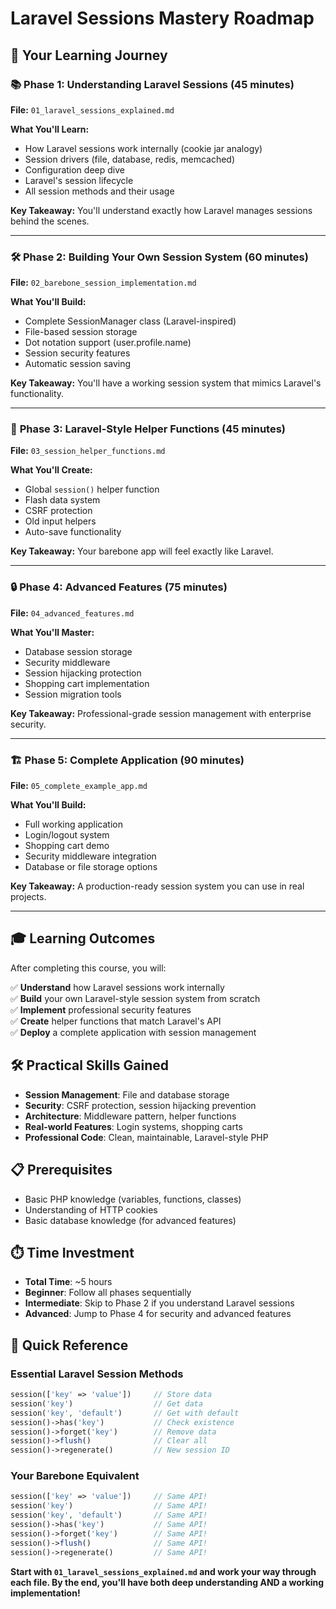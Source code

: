 # Laravel Sessions Mastery Roadmap

## 🎯 Your Learning Journey

### 📚 **Phase 1: Understanding Laravel Sessions** (45 minutes)
**File:** `01_laravel_sessions_explained.md`

**What You'll Learn:**
- How Laravel sessions work internally (cookie jar analogy)
- Session drivers (file, database, redis, memcached)
- Configuration deep dive
- Laravel's session lifecycle
- All session methods and their usage

**Key Takeaway:** You'll understand exactly how Laravel manages sessions behind the scenes.

---

### 🛠️ **Phase 2: Building Your Own Session System** (60 minutes)
**File:** `02_barebone_session_implementation.md`

**What You'll Build:**
- Complete SessionManager class (Laravel-inspired)
- File-based session storage
- Dot notation support (user.profile.name)
- Session security features
- Automatic session saving

**Key Takeaway:** You'll have a working session system that mimics Laravel's functionality.

---

### 🚀 **Phase 3: Laravel-Style Helper Functions** (45 minutes)
**File:** `03_session_helper_functions.md`

**What You'll Create:**
- Global `session()` helper function
- Flash data system
- CSRF protection
- Old input helpers
- Auto-save functionality

**Key Takeaway:** Your barebone app will feel exactly like Laravel.

---

### 🔒 **Phase 4: Advanced Features** (75 minutes)
**File:** `04_advanced_features.md`

**What You'll Master:**
- Database session storage
- Security middleware
- Session hijacking protection
- Shopping cart implementation
- Session migration tools

**Key Takeaway:** Professional-grade session management with enterprise security.

---

### 🏗️ **Phase 5: Complete Application** (90 minutes)
**File:** `05_complete_example_app.md`

**What You'll Build:**
- Full working application
- Login/logout system
- Shopping cart demo
- Security middleware integration
- Database or file storage options

**Key Takeaway:** A production-ready session system you can use in real projects.

---

## 🎓 Learning Outcomes

After completing this course, you will:

✅ **Understand** how Laravel sessions work internally  
✅ **Build** your own Laravel-style session system from scratch  
✅ **Implement** professional security features  
✅ **Create** helper functions that match Laravel's API  
✅ **Deploy** a complete application with session management  

## 🛠️ Practical Skills Gained

- **Session Management**: File and database storage
- **Security**: CSRF protection, session hijacking prevention
- **Architecture**: Middleware pattern, helper functions
- **Real-world Features**: Login systems, shopping carts
- **Professional Code**: Clean, maintainable, Laravel-style PHP

## 📋 Prerequisites

- Basic PHP knowledge (variables, functions, classes)
- Understanding of HTTP cookies
- Basic database knowledge (for advanced features)

## ⏱️ Time Investment

- **Total Time**: ~5 hours
- **Beginner**: Follow all phases sequentially
- **Intermediate**: Skip to Phase 2 if you understand Laravel sessions
- **Advanced**: Jump to Phase 4 for security and advanced features

## 🎯 Quick Reference

### Essential Laravel Session Methods
```php
session(['key' => 'value'])     // Store data
session('key')                  // Get data
session('key', 'default')       // Get with default
session()->has('key')           // Check existence
session()->forget('key')        // Remove data
session()->flush()              // Clear all
session()->regenerate()         // New session ID
```

### Your Barebone Equivalent
```php
session(['key' => 'value'])     // Same API!
session('key')                  // Same API!
session('key', 'default')       // Same API!
session()->has('key')           // Same API!
session()->forget('key')        // Same API!
session()->flush()              // Same API!
session()->regenerate()         // Same API!
```

**Start with `01_laravel_sessions_explained.md` and work your way through each file. By the end, you'll have both deep understanding AND a working implementation!**